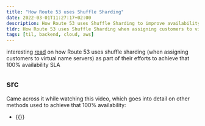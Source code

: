 ```yaml
---
title: "How Route 53 uses Shuffle Sharding"
date: 2022-03-01T11:27:17+02:00
description: How Route 53 uses Shuffle Sharding to improve availability when assigning customers to virtual name servers.
tldr: How Route 53 uses Shuffle Sharding when assigning customers to virtual name servers.
tags: [til, backend, cloud, aws]
---
```


interesting [read](https://aws.amazon.com/builders-library/workload-isolation-using-shuffle-sharding/
) on how Route 53 uses shuffle sharding (when assigning customers to virtual name servers) as part of their efforts to achieve that 100% availability SLA

## src
Came across it while watching this video, which goes into detail on other methods used to achieve that 100% availability:
- {{<youtube E33dA6n9O7I>}}

